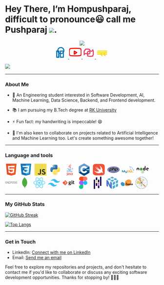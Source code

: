 ## <h1> Hey There, I’m Hompushparaj, difficult to pronounce😃 call me Pushparaj <img src="https://media.giphy.com/media/hvRJCLFzcasrR4ia7z/giphy.gif" width="30px"/>. </h1>
<div id="header" align="center">
  <img src="https://media1.tenor.com/m/2fXbn6Xtt0UAAAAC/software-software-development.gif" width="360"/>
</div>

<div id="badges" align="center">
  <a href="https://www.linkedin.com/in/Pushparaj1381-/">
    <svg xmlns="http://www.w3.org/2000/svg" width="40" height="40" viewBox="0 0 24 24" fill="none" stroke="#0077B5" stroke-width="2" stroke-linecap="round" stroke-linejoin="round"><path d="M16 8a6 6 0 1 1-6-6 6 6 0 0 1 6 6z"/><path d="M2 9h4v12H2z"/><path d="M2 9h4v12H2z"/><path d="M2 9h4v12H2z"/><path d="M9 21h6V9H9z"/></svg>
  </a>
  <a href="https://www.youtube.com/@cozycouplets">
    <svg xmlns="http://www.w3.org/2000/svg" width="40" height="40" viewBox="0 0 24 24" fill="none" stroke="#FF0000" stroke-width="2" stroke-linecap="round" stroke-linejoin="round"><path d="M23.498 6.186c-.294-1.09-1.16-1.96-2.248-2.25C18.23 3.5 12 3.5 12 3.5s-6.23 0-9.25.436C1.66 4.226.706 5.646.498 6.736c-.49 2.182-.49 7.228 0 9.409.208 1.09 1.162 1.51 2.248 1.81 3.018.436 9.25.436 9.25.436s6.23 0 9.25-.436c1.09-.302 1.954-.722 2.248-1.81.208-2.181.208-7.227 0-9.409z"/><path d="M10 15l5-3-5-3v6z"/></svg>
  </a>
  <a href="https://www.instagram.com/pushparaj1381">
    <svg xmlns="http://www.w3.org/2000/svg" width="40" height="40" viewBox="0 0 24 24" fill="none" stroke="#E4405F" stroke-width="2" stroke-linecap="round" stroke-linejoin="round"><path d="M20.088 6.422A2.878 2.878 0 0 0 21 8.744v7.513a2.878 2.878 0 0 0-.912 2.322c-1.287.498-2.964.787-5.088.787-2.124 0-3.8-.289-5.088-.787A2.878 2.878 0 0 0 3 16.257V8.744a2.878 2.878 0 0 0 1.912-2.322C4.798 5.289 6.477 5 8.601 5c2.124 0 3.801.289 5.088.787A2.878 2.878 0 0 0 20.088 6.422z"/><path d="M12 9.45c-1.444 0-2.611 1.167-2.611 2.611S10.556 14.67 12 14.67c1.444 0 2.611-1.167 2.611-2.611S13.444 9.45 12 9.45z"/><path d="M15.7 8.3a.15.15 0 0 1 0 .212.15.15 0 0 1-.212 0 .15.15 0 0 1 0-.212.15.15 0 0 1 .212 0z"/></svg>
  </a>
  <a href="https://leetcode.com/u/pushparaj1381/">
    <svg xmlns="http://www.w3.org/2000/svg" width="40" height="40" viewBox="0 0 24 24" fill="none" stroke="#F7DF1E" stroke-width="2" stroke-linecap="round" stroke-linejoin="round"><path d="M3 9h18M3 15h18M3 12h18m-9 6l-3-3 3-3m-3 3h3m3 0l3 3-3-3m0 0l3-3-3 3z"/></svg>
  </a>
</div>

![](https://komarev.com/ghpvc/?username=pushparaj13811)

---
### About Me
- 👀 An Engineering student interested in Software Development, AI, Machine Learning, Data Science, Backend, and Frontend development.
  
- 📚 I am pursuing my B.Tech degree at [RK University](https://www.rku.ac.in/)
  
- ⚡ Fun fact: my handwriting is impeccable! 😄
  
- 💞️ I'm also keen to collaborate on projects related to Artificial Intelligence and Machine Learning too. Let's create something awesome together!

---

### Language and tools 
<div>
 <img src="https://github.com/devicons/devicon/blob/master/icons/html5/html5-original.svg" title="HTML5" alt="HTML" width="40" height="40"/>&nbsp;
  <img src="https://github.com/devicons/devicon/blob/master/icons/css3/css3-original.svg" title="css3" alt="css" width="40" height="40"/>&nbsp;
  <img src="https://github.com/devicons/devicon/blob/master/icons/javascript/javascript-original.svg" title="JavaScript" alt="JavaScript" width="40" height="40"/>&nbsp; 
  <img src="https://github.com/devicons/devicon/blob/master/icons/python/python-original.svg" title="python" alt="python" width="40" height="40"/>&nbsp; 
    <img src="https://github.com/devicons/devicon/blob/master/icons/java/java-original-wordmark.svg" title="Java" alt="Java" width="40" height="40"/>&nbsp;
    <img src="https://github.com/devicons/devicon/blob/master/icons/cplusplus/cplusplus-original.svg" title="C++" alt="C++" width="40" height="40"/>&nbsp;
    <img src="https://github.com/devicons/devicon/blob/master/icons/swift/swift-original.svg" title="swift" alt="swift" width="40" height="40"/>&nbsp;
   <img src="https://github.com/devicons/devicon/blob/master/icons/php/php-original.svg" title="Php" alt="Php" width="40" height="40"/>&nbsp;
      <img src="https://github.com/devicons/devicon/blob/master/icons/mysql/mysql-original-wordmark.svg" title="MySQL"  alt="MySQL" width="40" height="40"/>&nbsp;
  <img src="https://github.com/devicons/devicon/blob/master/icons/nodejs/nodejs-original-wordmark.svg" title="NodeJS" alt="NodeJS" width="40" height="40"/>&nbsp;
    <img src="https://github.com/devicons/devicon/blob/master/icons/express/express-original-wordmark.svg" title="Express" width="40" height="40"/>
  <img src="https://github.com/devicons/devicon/blob/master/icons/mongodb/mongodb-plain.svg" title="Mongodb" width="40" height="40" />&nbsp;
   <img src="https://github.com/devicons/devicon/blob/master/icons/react/react-original.svg" title="ReactJS" alt="ReactJS" width="40" height="40"/>&nbsp;
   <img src="https://github.com/devicons/devicon/blob/master/icons/tailwindcss/tailwindcss-original.svg" title="tailwind" alt="tailwind" width="40" height="40"/>&nbsp;
    <img src="https://github.com/devicons/devicon/blob/master/icons/git/git-original-wordmark.svg" title="Git" **alt="Git" width="40" height="40"/>&nbsp;
  <img src="https://github.com/devicons/devicon/blob/master/icons/figma/figma-original.svg" title="figma" **alt="figma" width="40" height="40"/>&nbsp; 
  <img src="https://github.com/devicons/devicon/blob/master/icons/pandas/pandas-original.svg" title="pandas" **alt="pandas" width="40" height="40"/>&nbsp; 
  <img src="https://github.com/devicons/devicon/blob/master/icons/numpy/numpy-original.svg" title="numpy" **alt="numpy" width="40" height="40"/>&nbsp; 
  <img src="https://github.com/devicons/devicon/blob/master/icons/scikitlearn/scikitlearn-original.svg" title="scikitlearn" **alt="scikitlearn" width="40" height="40"/>&nbsp; 
  <img src="https://github.com/devicons/devicon/blob/master/icons/matplotlib/matplotlib-original.svg" title="matplotlib" **alt="matplotlib" width="40" height="40"/>&nbsp; 
</div>

---

### My GitHub Stats

[![GitHub Streak](http://github-readme-streak-stats.herokuapp.com?user=Pushparaj13811&theme=highcontrast)](https://git.io/streak-stats)
  
[![Top Langs](https://github-readme-stats.vercel.app/api/top-langs/?username=Pushparaj13811&layout=compact&theme=vision-friendly-dark)](https://github.com/anuraghazra/github-readme-stats)

---

### Get in Touch

- LinkedIn: [Connect with me on LinkedIn](https://www.linkedin.com/in/pushparaj1381-/)
- Email: [Send me an email](mailto:hmehtace@gmail.com)

Feel free to explore my repositories and projects, and don't hesitate to contact me if you'd like to collaborate or discuss any exciting software development opportunities. Thanks for stopping by! 🚀👨‍💻

<!---
Pushparaj13811/Pushparaj13811 is a ✨ special ✨ repository because its `README.md` (this file) appears on your GitHub profile.
You can click the Preview link to take a look at your changes.
--->
